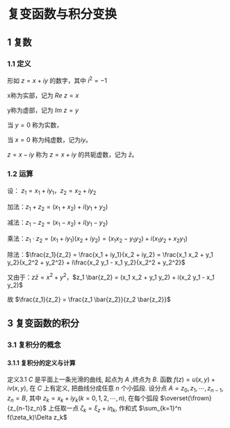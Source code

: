 # 复变函数与积分变换

## 1 复数

### 1.1 定义

形如 $z = x + iy$ 的数字，其中 $i^2 = -1$

x称为实部，记为 $Re \ z = x$

y称为虚部，记为 $Im \ z = y$

当 $y=0$ 称为实数，

当 $x=0$ 称为纯虚数，记为$iy$。

$z=x-iy$ 称为 $z=x+iy$ 的共轭虚数，记为 $\bar{z}$。  

### 1.2 运算

设： $z_1 = x_1 + iy_1$，$z_2 = x_2 + iy_2$

加法：$z_1 + z_2 = (x_1 + x_2) + i(y_1 + y_2)$

减法：$z_1 - z_2 = (x_1 - x_2) + i(y_1 - y_2)$

乘法：$z_1 \cdot z_2 = (x_1 + iy_1)(x_2 + iy_2) = (x_1 x_2 - y_1 y_2) + i(x_1 y_2 + x_2 y_1)$

除法：$\frac{z_1}{z_2} = \frac{x_1 + iy_1}{x_2 + iy_2} = \frac{x_1 x_2 + y_1 y_2}{x_2^2 + y_2^2} + i\frac{x_2 y_1 - x_1 y_2}{x_2^2 + y_2^2}$

又由于：$z \bar{z} = x^2 + y^2$，$z_1 \bar{z_2} = (x_1 x_2 + y_1 y_2) + i(x_2 y_1 - x_1 y_2)$

故 $\frac{z_1}{z_2} = \frac{z_1 \bar{z_2}}{z_2 \bar{z_2}}$  

## 3 复变函数的积分

### 3.1 复积分的概念

#### 3.1.1 复积分的定义与计算

定义3.1 $C$ 是平面上一条光滑的曲线, 起点为 $A$ ,终点为 $B$. 函数 $f(z)=u(x,y)+iv(x,y)$, 在 $C$ 上有定义, 把曲线分成任意 $n$ 个小弧段. 设分点 $A=z_0, z_1, \cdots, z_{n-1}, z_n = B$, 其中 $z_k=x_k+iy_k (k=0, 1, 2, \cdots, n)$, 在每个弧段 $\overset{\frown}{z_{n-1}z_n}$ 上任取一点 $\zeta_k=\xi_z+i\eta_k$, 作和式
$\sum_{k=1}^n f(\zeta_k)\Delta z_k$
